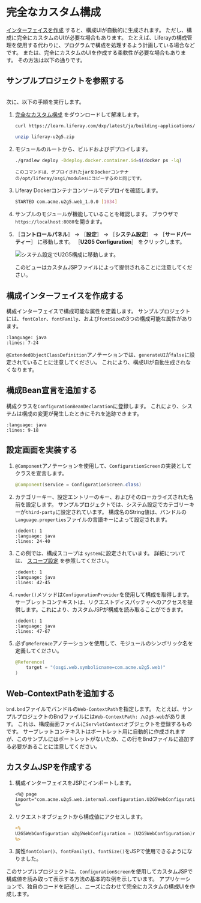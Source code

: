 # 完全なカスタム構成

[インターフェイスを作成](./setting-and-accessing-configurations.html#creating-the-configuration-interface) すると、構成UIが自動的に生成されます。 ただし、構成に完全にカスタムのUIが必要な場合もあります。 たとえば、Liferayの構成管理を使用する代わりに、プログラムで構成を処理するよう計画している場合などです。 または、完全にカスタムのUIを作成する柔軟性が必要な場合もあります。 その方法は以下の通りです。

<a name="see-the-example-project" />

## サンプルプロジェクトを参照する

```{include} /_snippets/run-liferay-dxp.md
```

次に、以下の手順を実行します。

1. [完全なカスタム構成](./liferay-u2g5.zip) をダウンロードして解凍します。

    ```bash
    curl https://learn.liferay.com/dxp/latest/ja/building-applications/core-frameworks/configuration-framework/liferay-u2g5.zip -O
    ```

    ```bash
    unzip liferay-u2g5.zip
    ```

1. モジュールのルートから、ビルドおよびデプロイします。

    ```bash
    ./gradlew deploy -Ddeploy.docker.container.id=$(docker ps -lq)
    ```

    ```{note}
    このコマンドは、デプロイされたjarをDockerコンテナの/opt/liferay/osgi/modulesにコピーするのと同じです。
    ```

1. Liferay Dockerコンテナコンソールでデプロイを確認します。

    ```bash
    STARTED com.acme.u2g5.web_1.0.0 [1034]
    ```

1. サンプルのモジュールが機能していることを確認します。 ブラウザで`https://localhost:8080`を開きます。

1. ［**コントロールパネル**］ &rarr; ［**設定**］ &rarr; ［**システム設定**］ &rarr; ［**サードパーティー**］ に移動します。 ［**U2G5 Configuration**］ をクリックします。

   ![システム設定でU2G5構成に移動します。](./completely-custom-configuration/images/01.png)

   このビューはカスタムJSPファイルによって提供されることに注意してください。

<a name="create-the-configuration-interface" />

## 構成インターフェイスを作成する

構成インターフェイスで構成可能な属性を定義します。 サンプルプロジェクトには、`fontColor`、`fontFamily`、および`fontSize`の3つの構成可能な属性があります。

```{literalinclude} ./completely-custom-configuration/resources/liferay-u2g5.zip/u2g5-web/src/main/java/com/acme/u2g5/web/internal/configuration/U2G5WebConfiguration.java
:language: java
:lines: 7-24
```

`@ExtendedObjectClassDefinition`アノテーションでは、`generateUI`が`false`に設定されていることに注意してください。 これにより、構成UIが自動生成されなくなります。

<a name="add-the-configuration-bean-declaration" />

## 構成Bean宣言を追加する

構成クラスを`ConfigurationBeanDeclaration`に登録します。 これにより、システムは構成の変更が発生したときにそれを追跡できます。

```{literalinclude} ./completely-custom-configuration/resources/liferay-u2g5.zip/u2g5-web/src/main/java/com/acme/u2g5/web/internal/settings/definition/U2G5WebConfigurationBeanDeclaration.java
:language: java
:lines: 9-18
```

<a name="implement-the-configuration-screen" />

## 設定画面を実装する

1. `@Component`アノテーションを使用して、`ConfigurationScreen`の実装としてクラスを宣言します。

    ```java
    @Component(service = ConfigurationScreen.class)
    ```

1. カテゴリーキー、設定エントリーのキー、およびそのローカライズされた名前を設定します。 サンプルプロジェクトでは、システム設定でカテゴリーキーが`third-party`に設定されています。 構成名のString値は、バンドルの`Language.properties`ファイルの言語キーによって設定されます。

    ```{literalinclude} ./completely-custom-configuration/resources/liferay-u2g5.zip/u2g5-web/src/main/java/com/acme/u2g5/web/internal/configuration/admin/display/U2G5ConfigurationScreen.java
    :dedent: 1
    :language: java
    :lines: 24-40
    ```

1. この例では、構成スコープは `system`に設定されています。 詳細については、 [スコープ設定](./scoping-configurations.md) を参照してください。

    ```{literalinclude} ./completely-custom-configuration/resources/liferay-u2g5.zip/u2g5-web/src/main/java/com/acme/u2g5/web/internal/configuration/admin/display/U2G5ConfigurationScreen.java
    :dedent: 1
    :language: java
    :lines: 42-45
    ```

1. `render()`メソッドは`ConfigurationProvider`を使用して構成を取得します。 サーブレットコンテキストは、リクエストディスパッチャへのアクセスを提供します。これにより、カスタムJSPが構成を読み取ることができます。

    ```{literalinclude} ./completely-custom-configuration/resources/liferay-u2g5.zip/u2g5-web/src/main/java/com/acme/u2g5/web/internal/configuration/admin/display/U2G5ConfigurationScreen.java
    :dedent: 1
    :language: java
    :lines: 47-67
    ```

1. 必ず`@Reference`アノテーションを使用して、モジュールのシンボリック名を定義してください。

    ```java
    @Reference(
        target = "(osgi.web.symbolicname=com.acme.u2g5.web)"
    )
    ```

<a name="add-the-web-contextpath" />

## Web-ContextPathを追加する

`bnd.bnd`ファイルでバンドルの`Web-ContextPath`を指定します。 たとえば、サンプルプロジェクトのBndファイルには`Web-ContextPath: /u2g5-web`があります。 これは、構成画面ファイルに`ServletContext`オブジェクトを登録するものです。 サーブレットコンテキストはポートレット用に自動的に作成されますが、このサンプルにはポートレットがないため、この行をBndファイルに追加する必要があることに注意してください。

<a name="create-a-custom-jsp" />

## カスタムJSPを作成する

1. 構成インターフェイスをJSPにインポートします。

    ```markup
    <%@ page import="com.acme.u2g5.web.internal.configuration.U2G5WebConfiguration" %>
    ```

1. リクエストオブジェクトから構成値にアクセスします。

    ```jsp
    <%
    U2G5WebConfiguration u2g5WebConfiguration = (U2G5WebConfiguration)request.getAttribute(U2G5WebConfiguration.class.getName());
    %>
    ```

1. 属性`fontColor()`、`fontFamily()`、`fontSize()`をJSPで使用できるようになりました。

このサンプルプロジェクトは、`ConfigurationScreen`を使用してカスタムJSPで構成値を読み取って表示する方法の基本的な例を示しています。 アプリケーションで、独自のコードを記述し、ニーズに合わせて完全にカスタムの構成UIを作成します。
